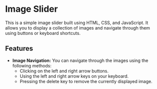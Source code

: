 # Image Slider

This is a simple image slider built using HTML, CSS, and JavaScript. It allows you to display a collection of images and navigate through them using buttons or keyboard shortcuts.

## Features

- **Image Navigation:** You can navigate through the images using the following methods:
  - Clicking on the left and right arrow buttons.
  - Using the left and right arrow keys on your keyboard.
  - Pressing the delete key to remove the currently displayed image.
